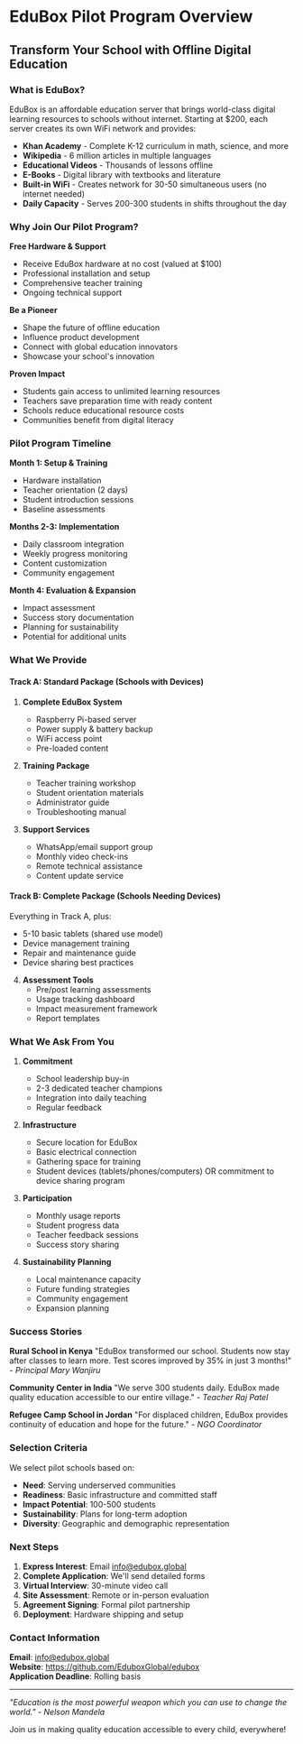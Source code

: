 # EduBox Pilot Program Overview

## Transform Your School with Offline Digital Education

### What is EduBox?

EduBox is an affordable education server that brings world-class digital learning resources to schools without internet. Starting at $200, each server creates its own WiFi network and provides:

- **Khan Academy** - Complete K-12 curriculum in math, science, and more
- **Wikipedia** - 6 million articles in multiple languages  
- **Educational Videos** - Thousands of lessons offline
- **E-Books** - Digital library with textbooks and literature
- **Built-in WiFi** - Creates network for 30-50 simultaneous users (no internet needed)
- **Daily Capacity** - Serves 200-300 students in shifts throughout the day

### Why Join Our Pilot Program?

**Free Hardware & Support**
- Receive EduBox hardware at no cost (valued at $100)
- Professional installation and setup
- Comprehensive teacher training
- Ongoing technical support

**Be a Pioneer**
- Shape the future of offline education
- Influence product development
- Connect with global education innovators
- Showcase your school's innovation

**Proven Impact**
- Students gain access to unlimited learning resources
- Teachers save preparation time with ready content
- Schools reduce educational resource costs
- Communities benefit from digital literacy

### Pilot Program Timeline

**Month 1: Setup & Training**
- Hardware installation
- Teacher orientation (2 days)
- Student introduction sessions
- Baseline assessments

**Months 2-3: Implementation**
- Daily classroom integration
- Weekly progress monitoring
- Content customization
- Community engagement

**Month 4: Evaluation & Expansion**
- Impact assessment
- Success story documentation
- Planning for sustainability
- Potential for additional units

### What We Provide

#### Track A: Standard Package (Schools with Devices)
1. **Complete EduBox System**
   - Raspberry Pi-based server
   - Power supply & battery backup
   - WiFi access point
   - Pre-loaded content

2. **Training Package**
   - Teacher training workshop
   - Student orientation materials
   - Administrator guide
   - Troubleshooting manual

3. **Support Services**
   - WhatsApp/email support group
   - Monthly video check-ins
   - Remote technical assistance
   - Content update service

#### Track B: Complete Package (Schools Needing Devices)
Everything in Track A, plus:
- 5-10 basic tablets (shared use model)
- Device management training
- Repair and maintenance guide
- Device sharing best practices

4. **Assessment Tools**
   - Pre/post learning assessments
   - Usage tracking dashboard
   - Impact measurement framework
   - Report templates

### What We Ask From You

1. **Commitment**
   - School leadership buy-in
   - 2-3 dedicated teacher champions
   - Integration into daily teaching
   - Regular feedback

2. **Infrastructure**
   - Secure location for EduBox
   - Basic electrical connection
   - Gathering space for training
   - Student devices (tablets/phones/computers) OR commitment to device sharing program

3. **Participation**
   - Monthly usage reports
   - Student progress data
   - Teacher feedback sessions
   - Success story sharing

4. **Sustainability Planning**
   - Local maintenance capacity
   - Future funding strategies
   - Community engagement
   - Expansion planning

### Success Stories

**Rural School in Kenya**
"EduBox transformed our school. Students now stay after classes to learn more. Test scores improved by 35% in just 3 months!" - *Principal Mary Wanjiru*

**Community Center in India**
"We serve 300 students daily. EduBox made quality education accessible to our entire village." - *Teacher Raj Patel*

**Refugee Camp School in Jordan**
"For displaced children, EduBox provides continuity of education and hope for the future." - *NGO Coordinator*

### Selection Criteria

We select pilot schools based on:
- **Need**: Serving underserved communities
- **Readiness**: Basic infrastructure and committed staff
- **Impact Potential**: 100-500 students
- **Sustainability**: Plans for long-term adoption
- **Diversity**: Geographic and demographic representation

### Next Steps

1. **Express Interest**: Email info@edubox.global
2. **Complete Application**: We'll send detailed forms
3. **Virtual Interview**: 30-minute video call
4. **Site Assessment**: Remote or in-person evaluation
5. **Agreement Signing**: Formal pilot partnership
6. **Deployment**: Hardware shipping and setup

### Contact Information

**Email**: info@edubox.global  
**Website**: https://github.com/EduboxGlobal/edubox  
**Application Deadline**: Rolling basis

---

*"Education is the most powerful weapon which you can use to change the world." - Nelson Mandela*

Join us in making quality education accessible to every child, everywhere!